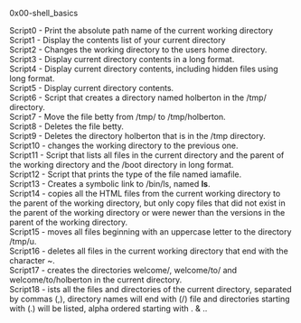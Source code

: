 0x00-shell_basics

Script0 - Print the absolute path name of the current working directory\
Script1 - Display the contents list of your current directory\
Script2 - Changes the working directory to the users home directory.\
Script3 - Display current directory contents in a long format.\
Script4 - Display current directory contents, including hidden files using long format.\
Script5 - Display current directory contents.\
Script6 - Script that creates a directory named holberton in the /tmp/ directory.\
Script7 - Move the file betty from /tmp/ to /tmp/holberton.\
Script8 - Deletes the file betty.\
Script9 - Deletes the directory holberton that is in the /tmp directory.\
Script10 - changes the working directory to the previous one.\
Script11 - Script that lists all files in the current directory and the parent of the working directory and the /boot directory in long format.\
Script12 - Script that prints the type of the file named iamafile.\
Script13 - Creates a symbolic link to /bin/ls, named __ls__.\
Script14 - copies all the HTML files from the current working directory to the parent of the working directory, but only copy files that did not exist in the parent of the working directory or were newer than the versions in the parent of the working directory.\
Script15 - moves all files beginning with an uppercase letter to the directory /tmp/u.\
Script16 - deletes all files in the current working directory that end with the character ~.\
Script17 - creates the directories welcome/, welcome/to/ and welcome/to/holberton in the current directory.\
Script18 - ists all the files and directories of the current directory, separated by commas (,), directory names will end with (/) file and directories starting with (.) will be listed, alpha ordered starting with . & .. 
